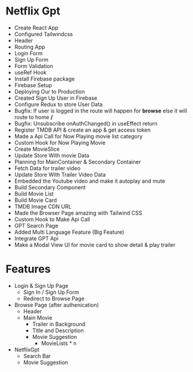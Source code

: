 # Netflix Gpt

 - Create React App
 - Configured Tailwindcss
 - Header
 - Routing App
 - Login Form
 - Sign Up Form
 - Form Validation
 - useRef Hook
 - Install Firebase package
 - Firebase Setup
 - Deploying Our to Production
 - Created Sign Up User in Firebase
 - Configure Redux to store User Data
 - Bugfix: If user is logged in the route will happen for **browse**  else it will route to home **/**
 - Bugfix: Unsubscribe onAuthChanged() in useEffect return
 - Register TMDB  API & create an app & get access token
 - Made a Api Call for Now Playing movie list category
 - Custom Hook for Now Playing Movie
 - Create MovieSlice
 - Update Store With movie Data
 - Planning  for MainContainer & Secondary Container
 - Fetch Data for trailer video
 - Update Store With Trailer Video Data
 - Embedded the Youtube video and make it  autoplay and mute
 - Build Secondary Component
 - Build Movie List
 - Build Movie Card
 - TMDB  Image CDN URL
 - Made the Browser Page amazing  with Tailwind CSS
 - Custom Hook to Make Api Call
 - GPT Search Page
 - Added Multi Language Feature (Big Feature)
 - Integrate GPT Api 
 - Make a Modal View UI for movie card to show detail & play trailer


# Features
 - Login & Sign Up Page
    - Sign In / Sign Up Form
    - Redirect to Browse Page
 - Browse Page (after authenication)
    - Header
    - Main Movie
        - Trailer in Background
        - Title and Description
        - Movie Suggestion
            - MovieLists * n
 - NetflixGpt
    - Search Bar
    - Movie Suggestion